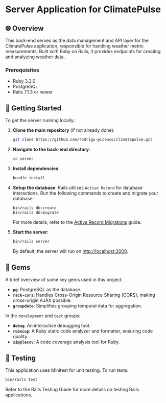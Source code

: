 # Server Application for ClimatePulse

## 🌐 Overview
This back-end serves as the data management and API layer for the ClimatePulse application, responsible for handling weather metric measurements. Built with Ruby on Rails, it provides endpoints for creating and analyzing weather data.

### Prerequisites
- Ruby 3.3.0
- PostgreSQL
- Rails 7.1.3 or newer

## 🚀 Getting Started
To get the server running locally:

1. **Clone the main repository** (if not already done):
    ```bash
    git clone https://github.com/rodrigo-picanco/climatepulse.git
    ```
2. **Navigate to the back-end directory**:
    ```bash
    cd server
    ```
3. **Install dependencies**:
    ```bash
    bundle install
    ```
4. **Setup the database**:
    Rails utilizes `Active Record` for database interactions. Run the following commands to create and migrate your database:
    ```bash
    bin/rails db:create
    bin/rails db:migrate
    ```
    For more details, refer to the [Active Record Migrations](https://guides.rubyonrails.org/active_record_migrations.html) guide.

5. **Start the server**:
    ```bash
    bin/rails server
    ```
    By default, the server will run on [http://localhost:3000](http://localhost:3000).

## 💎 Gems
A brief overview of some key gems used in this project:

- **`pg`**: PostgreSQL as the database.
- **`rack-cors`**: Handles Cross-Origin Resource Sharing (CORS), making cross-origin AJAX possible.
- **`groupdate`**: Simplifies grouping temporal data for aggregation.

In the `development` and `test` groups:
- **`debug`**: An interactive debugging tool.
- **`rubocop`**: A Ruby static code analyzer and formatter, ensuring code quality.
- **`simplecov`**: A code coverage analysis tool for Ruby.

## 🧪 Testing
This application uses Minitest for unit testing. To run tests:

```bash
bin/rails test
```

Refer to the Rails Testing Guide for more details on testing Rails applications.





